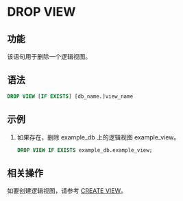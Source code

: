 # DROP VIEW

## 功能

该语句用于删除一个逻辑视图。

## 语法

```sql
DROP VIEW [IF EXISTS] [db_name.]view_name
```

## 示例

1. 如果存在，删除 example_db 上的逻辑视图 example_view。

    ```sql
    DROP VIEW IF EXISTS example_db.example_view;
    ```

## 相关操作

如要创建逻辑视图，请参考 [CREATE VIEW](../data-definition/CREATE_VIEW.md)。
